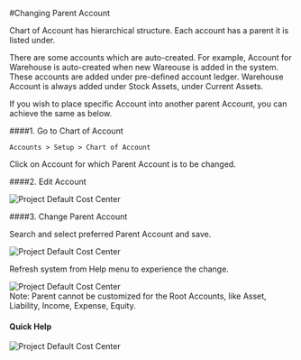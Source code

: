 <!-- add-breadcrumbs -->
#Changing Parent Account

Chart of Account has hierarchical structure. Each account has a parent it is listed under. 

There are some accounts which are auto-created. For example, Account for Warehouse is auto-created when new Wareouse is added in the system. These accounts are added under pre-defined account ledger. Warehouse Account is always added under Stock Assets, under Current Assets.

If you wish to place specific Account into another parent Account, you can achieve the same as below.

####1. Go to Chart of Account

`Accounts > Setup > Chart of Account`

Click on Account for which Parent Account is to be changed.

####2. Edit Account

<img alt="Project Default Cost Center" class="screenshot" src="{{docs_base_url}}/assets/img/articles/change-parent-1.png"> 

####3. Change Parent Account

Search and select preferred Parent Account and save.

<img alt="Project Default Cost Center" class="screenshot" src="{{docs_base_url}}/assets/img/articles/change-parent-2.png">

Refresh system from Help menu to experience the change.

<img alt="Project Default Cost Center" class="screenshot" src="{{docs_base_url}}/assets/img/articles/change-parent-3.png">

<div class="well"> Note: Parent cannot be customized for the Root Accounts, like Asset, Liability, Income, Expense, Equity.</div>

#### Quick Help

<img alt="Project Default Cost Center" class="screenshot" src="{{docs_base_url}}/assets/img/articles/change-parent-account-1.gif">

<!-- markdown -->
